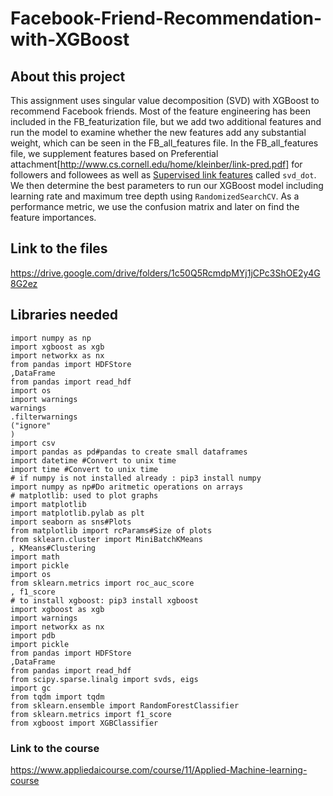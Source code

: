 # Facebook-Friend-Recommendation-with-XGBoost

## About this project
This assignment uses singular value decomposition (SVD) with XGBoost to recommend Facebook friends. Most of the feature engineering has been included in the FB_featurization file, but we add two additional features and run the model to examine whether the new features add any substantial weight, which can be seen in the FB_all_features file.  In the FB_all_features file, we supplement features based on Preferential attachment[http://www.cs.cornell.edu/home/kleinber/link-pred.pdf] for followers and followees as well as [Supervised link features](https://ieeexplore.ieee.org/abstract/document/6033365) called ```svd_dot```. We then determine the best parameters to run our XGBoost model including learning rate and maximum tree depth using ```RandomizedSearchCV```. As a performance metric, we use the confusion matrix and later on find the feature importances. 

## Link to the files 
https://drive.google.com/drive/folders/1c50Q5RcmdpMYj1jCPc3ShOE2y4G8G2ez

## Libraries needed
```import pandas as pd
import numpy as np
import xgboost as xgb
import networkx as nx
from pandas import HDFStore
,DataFrame
from pandas import read_hdf
import os
import warnings
warnings
.filterwarnings
("ignore"
)
import csv
import pandas as pd#pandas to create small dataframes 
import datetime #Convert to unix time
import time #Convert to unix time
# if numpy is not installed already : pip3 install numpy
import numpy as np#Do aritmetic operations on arrays
# matplotlib: used to plot graphs
import matplotlib
import matplotlib.pylab as plt
import seaborn as sns#Plots
from matplotlib import rcParams#Size of plots 
from sklearn.cluster import MiniBatchKMeans
, KMeans#Clustering
import math
import pickle
import os
from sklearn.metrics import roc_auc_score
, f1_score
# to install xgboost: pip3 install xgboost
import xgboost as xgb
import warnings
import networkx as nx
import pdb
import pickle
from pandas import HDFStore
,DataFrame
from pandas import read_hdf
from scipy.sparse.linalg import svds, eigs
import gc
from tqdm import tqdm
from sklearn.ensemble import RandomForestClassifier
from sklearn.metrics import f1_score
from xgboost import XGBClassifier
```

### Link to the course
https://www.appliedaicourse.com/course/11/Applied-Machine-learning-course 

